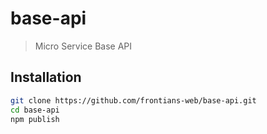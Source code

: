 # base-api
> Micro Service Base API

## Installation

```bash
git clone https://github.com/frontians-web/base-api.git
cd base-api
npm publish
```

